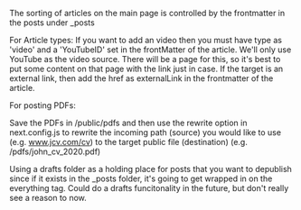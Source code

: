 The sorting of articles on the main page is controlled by the frontmatter in the posts under _posts

For Article types: 
If you want to add an video then you must have type as 'video' and a 'YouTubeID' set in the frontMatter of the article. We'll only use YouTube as the video source. There will be a page for this, so it's best to put some content on that page with the link just in case.
If the target is an external link, then add the href as externalLink in the frontmatter of the article.

For posting PDFs:

Save the PDFs in /public/pdfs and then use the rewrite option in next.config.js to rewrite the incoming path (source) you would like to use (e.g. www.jcv.com/cv) to the target public file (destination) (e.g. /pdfs/john_cv_2020.pdf)

Using a drafts folder as a holding place for posts that you want to depublish since if it exists in the _posts folder, it's going to get wrapped in on the everything tag. Could do a drafts funcitonality in the future, but don't really see a reason to now.